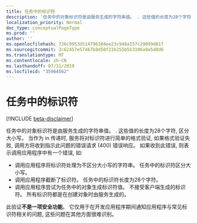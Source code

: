 ```yaml
---
title: 任务中的标识符
description: '任务中的对象标识符是由服务生成的字符串值。 . 这些值的长度为28个字符, 区分大小写。 当作为 in 传递时, 服务将对标识符进行简单的格式验证, 如果格式验证失败, 调用方将收到指示此问题的错误请求 (400) 错误响应。 如果收到此错误, 则表示调用应用程序中有一个错误, 如:'
localization_priority: Normal
doc_type: conceptualPageType
ms.prod: ''
author: ''
ms.openlocfilehash: 726c9953d514796384ee23c948a157c29099d81f
ms.sourcegitcommit: 2c62457e57467b8d50f21b255b553106a9a5d8d6
ms.translationtype: MT
ms.contentlocale: zh-CN
ms.lasthandoff: 07/31/2019
ms.locfileid: "35964562"
---
```

# <a name="identifiers-in-tasks"></a>任务中的标识符

[!INCLUDE [beta-disclaimer](../../includes/beta-disclaimer.md)]

任务中的对象标识符是由服务生成的字符串值。 . 这些值的长度为28个字符, 区分大小写。 当作为 in 传递时, 服务将对标识符进行简单的格式验证, 如果格式验证失败, 调用方将收到指示此问题的错误请求 (400) 错误响应。 如果收到此错误, 则表示调用应用程序中有一个错误, 如:

- 调用应用程序将标识符处理为不区分大小写的字符串。 任务中的标识符区分大小写。
- 调用应用程序截断了标识符。 任务中的标识符长度为28个字符。
- 调用应用程序尝试为任务中的对象生成标识符值。 不接受客户端生成的标识符。 所有标识符都是在创建对象时由服务生成的。

此验证**不是一项安全功能**。 它仅用于在开发应用程序期间通知应用程序与常见标识符相关的问题, 这些问题在其他方面很难识别。
